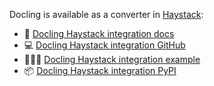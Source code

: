Docling is available as a converter in [Haystack](https://haystack.deepset.ai/):

- 📖 [Docling Haystack integration docs](https://haystack.deepset.ai/integrations/docling)
- 💻 [Docling Haystack integration GitHub][github]
- 🧑🏽‍🍳 [Docling Haystack integration example][example]
- 📦 [Docling Haystack integration PyPI][pypi]

[github]: https://github.com/DS4SD/docling-haystack
[docs]: https://haystack.deepset.ai/integrations/docling
[pypi]: https://pypi.org/project/docling-haystack
[example]: https://ds4sd.github.io/docling/examples/rag_haystack/
